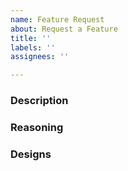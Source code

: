 ```yaml
---
name: Feature Request
about: Request a Feature
title: ''
labels: ''
assignees: ''

---
```


<!-- Ensure you are familiar with the project by reading the documentation and browsing through the already existing feature requests.
Be prepared to provide additional information or clarification if requested.
Be patient and have understanding if the request is declined. -->

### Description

<!-- Clearly articulate the feature request and its desired outcomes in a detailed manner. -->

### Reasoning

<!-- Tell us why would this feature be important and what problems would it solve. -->

### Designs

<!-- Include any additional information such as screenshots or code examples that could be useful in understanding the request. -->
